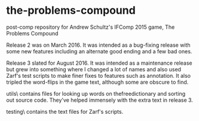 # the-problems-compound
post-comp repository for Andrew Schultz's IFComp 2015 game, The Problems Compound

Release 2 was on March 2016. It was intended as a bug-fixing release with some new features including an alternate good ending and a few bad ones.

Release 3 slated for August 2016. It was intended as a maintenance release but grew into something where I changed a lot of names and also used Zarf's test scripts to make finer fixes to features such as annotation. It also tripled the word-flips in the game text, although some are obscure to find.

utils\ contains files for looking up words on thefreedictionary and sorting out source code. They've helped immensely with the extra text in release 3.

testing\ contains the text files for Zarf's scripts.
